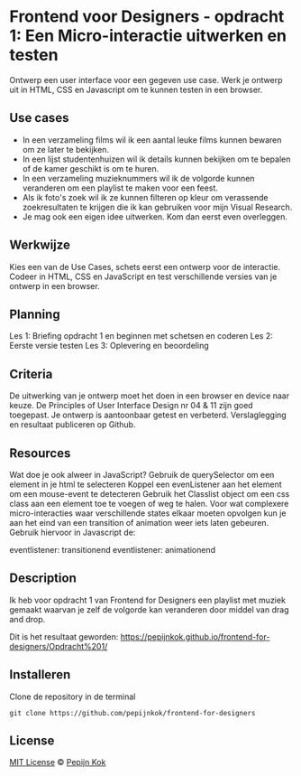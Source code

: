 # Frontend voor Designers - opdracht 1: Een Micro-interactie uitwerken en testen
Ontwerp een user interface voor een gegeven use case. Werk je ontwerp uit in HTML, CSS en Javascript om te kunnen testen in een browser.

## Use cases
 - In een verzameling films wil ik een aantal leuke films kunnen bewaren om ze later te bekijken.
- In een lijst studentenhuizen wil ik details kunnen bekijken om te bepalen of de kamer geschikt is om te huren.
- In een verzameling muzieknummers wil ik de volgorde kunnen veranderen om een playlist te maken voor een feest.
- Als ik foto's zoek wil ik ze kunnen filteren op kleur om verassende zoekresultaten te krijgen die ik kan gebruiken voor mijn Visual Research.
- Je mag ook een eigen idee uitwerken. Kom dan eerst even overleggen.

## Werkwijze
Kies een van de Use Cases, schets eerst een ontwerp voor de interactie. Codeer in HTML, CSS en JavaScript en test verschillende versies van je ontwerp in een browser.

## Planning
Les 1: Briefing opdracht 1 en beginnen met schetsen en coderen
Les 2: Eerste versie testen
Les 3: Oplevering en beoordeling


## Criteria
De uitwerking van je ontwerp moet het doen in een browser en device naar keuze.
De Principles of User Interface Design nr 04 & 11 zijn goed toegepast.
Je ontwerp is aantoonbaar getest en verbeterd. Verslaglegging en resultaat publiceren op Github.

## Resources
Wat doe je ook alweer in JavaScript?
Gebruik de querySelector om een element in je html te selecteren
Koppel een evenListener aan het element om een mouse-event te detecteren
Gebruik het Classlist object om een css class aan een element toe te voegen of weg te halen.
Voor wat complexere micro-interacties waar verschillende states elkaar moeten opvolgen kun je aan het eind van een transition of animation weer iets laten gebeuren. Gebruik hiervoor in Javascript de:

eventlistener: transitionend
eventlistener: animationend

## Description

Ik heb voor opdracht 1 van Frontend for Designers een playlist met muziek gemaakt waarvan je zelf de volgorde kan veranderen door middel van drag and drop.

Dit is het resultaat geworden: https://pepijnkok.github.io/frontend-for-designers/Opdracht%201/

## Installeren
Clone de repository in de terminal

```
git clone https://github.com/pepijnkok/frontend-for-designers
```

## License

[MIT License](https://github.com/pepijnkok/frontend-for-designers/blob/master/LICENSE) © [Pepijn Kok](https://github.com/pepijnkok)
